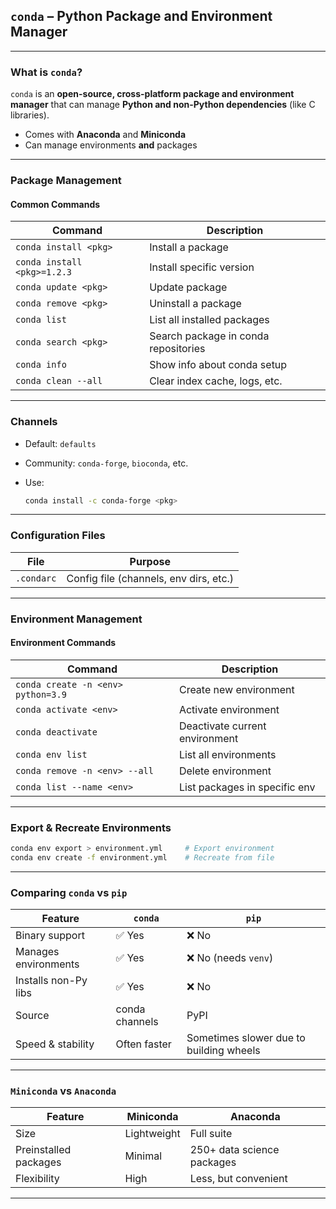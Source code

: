 ## `conda` – Python Package and Environment Manager

---

### What is `conda`?

`conda` is an **open-source, cross-platform package and environment manager** that can manage **Python and non-Python dependencies** (like C libraries).

* Comes with **Anaconda** and **Miniconda**
* Can manage environments **and** packages

---

### Package Management

#### Common Commands

| Command                     | Description                          |
| --------------------------- | ------------------------------------ |
| `conda install <pkg>`       | Install a package                    |
| `conda install <pkg>=1.2.3` | Install specific version             |
| `conda update <pkg>`        | Update package                       |
| `conda remove <pkg>`        | Uninstall a package                  |
| `conda list`                | List all installed packages          |
| `conda search <pkg>`        | Search package in conda repositories |
| `conda info`                | Show info about conda setup          |
| `conda clean --all`         | Clear index cache, logs, etc.        |

---

### Channels

* Default: `defaults`
* Community: `conda-forge`, `bioconda`, etc.
* Use:

  ```bash
  conda install -c conda-forge <pkg>
  ```

---

### Configuration Files

| File       | Purpose                                |
| ---------- | -------------------------------------- |
| `.condarc` | Config file (channels, env dirs, etc.) |

---

### Environment Management

#### Environment Commands

| Command                            | Description                    |
| ---------------------------------- | ------------------------------ |
| `conda create -n <env> python=3.9` | Create new environment         |
| `conda activate <env>`             | Activate environment           |
| `conda deactivate`                 | Deactivate current environment |
| `conda env list`                   | List all environments          |
| `conda remove -n <env> --all`      | Delete environment             |
| `conda list --name <env>`          | List packages in specific env  |

---

### Export & Recreate Environments

```bash
conda env export > environment.yml     # Export environment
conda env create -f environment.yml    # Recreate from file
```

---

### Comparing `conda` vs `pip`

| Feature              | `conda`        | `pip`                                   |
| -------------------- | -------------- | --------------------------------------- |
| Binary support       | ✅ Yes          | ❌ No                                    |
| Manages environments | ✅ Yes          | ❌ No (needs `venv`)                     |
| Installs non-Py libs | ✅ Yes          | ❌ No                                    |
| Source               | conda channels | PyPI                                    |
| Speed & stability    | Often faster   | Sometimes slower due to building wheels |

---

### `Miniconda` vs `Anaconda`

| Feature               | Miniconda   | Anaconda                   |
| --------------------- | ----------- | -------------------------- |
| Size                  | Lightweight | Full suite                 |
| Preinstalled packages | Minimal     | 250+ data science packages |
| Flexibility           | High        | Less, but convenient       |

---
